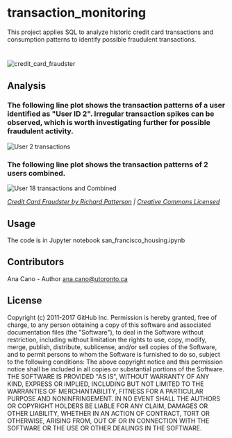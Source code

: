 # transaction_monitoring
This project applies SQL to analyze historic credit card transactions and consumption patterns to identify possible fraudulent transactions.
#
#
#
![credit_card_fraudster](https://github.com/ahcano/transaction_monitoring/assets/141194281/67f2f5ef-2180-473f-83b7-950df9937994)

## Analysis
### The following line plot shows the transaction patterns of a user identified as "User ID 2". Irregular transaction spikes can be observed, which is worth investigating further for possible fraudulent activity.
![User 2 transactions ](https://github.com/ahcano/transaction_monitoring/assets/141194281/8d15c076-c452-47b9-8ac4-e5e3a14b06e7)

### The following line plot shows the transaction patterns of 2 users combined. 
![User 18 transactions and Combined](https://github.com/ahcano/transaction_monitoring/assets/141194281/501b49f1-39ff-437b-bf21-a3f13c027ffd)


*[Credit Card Fraudster by Richard Patterson](https://www.flickr.com/photos/136770128@N07/42252105582/) | [Creative Commons Licensed](https://creativecommons.org/licenses/by/2.0/)*

## Usage
The code is in Jupyter notebook san_francisco_housing.ipynb

## Contributors
Ana Cano - Author ana.cano@utoronto.ca

## License
Copyright (c) 2011-2017 GitHub Inc. Permission is hereby granted, free of charge, to any person obtaining a copy of this software and associated documentation files (the "Software"), to deal in the Software without restriction, including without limitation the rights to use, copy, modify, merge, publish, distribute, sublicense, and/or sell copies of the Software, and to permit persons to whom the Software is furnished to do so, subject to the following conditions: The above copyright notice and this permission notice shall be included in all copies or substantial portions of the Software. THE SOFTWARE IS PROVIDED "AS IS", WITHOUT WARRANTY OF ANY KIND, EXPRESS OR IMPLIED, INCLUDING BUT NOT LIMITED TO THE WARRANTIES OF MERCHANTABILITY, FITNESS FOR A PARTICULAR PURPOSE AND NONINFRINGEMENT. IN NO EVENT SHALL THE AUTHORS OR COPYRIGHT HOLDERS BE LIABLE FOR ANY CLAIM, DAMAGES OR OTHER LIABILITY, WHETHER IN AN ACTION OF CONTRACT, TORT OR OTHERWISE, ARISING FROM, OUT OF OR IN CONNECTION WITH THE SOFTWARE OR THE USE OR OTHER DEALINGS IN THE SOFTWARE.
